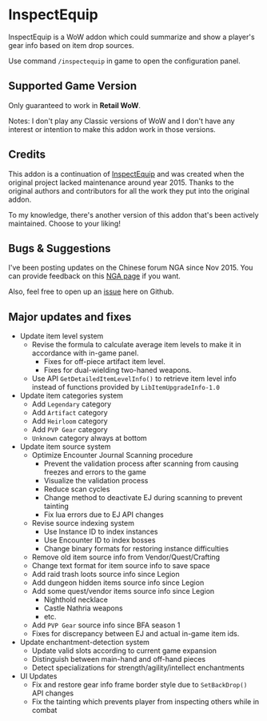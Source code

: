 # InspectEquip
InspectEquip is a WoW addon which could summarize and show a player's gear info based on item drop sources.

Use command `/inspectequip` in game to open the configuration panel.

## Supported Game Version
Only guaranteed to work in **Retail WoW**.

Notes: I don't play any Classic versions of WoW and I don't have any interest or intention to make this addon work in those versions.

## Credits
This addon is a continuation of [InspectEquip](https://www.curseforge.com/wow/addons/inspect-equip) and was created when the original project lacked maintenance around year 2015. Thanks to the original authors and contributors for all the work they put into the original addon.

To my knowledge, there's another version of this addon that's been actively maintained. Choose to your liking!

## Bugs & Suggestions
I've been posting updates on the Chinese forum NGA since Nov 2015. You can provide feedback on this [NGA page](https://bbs.nga.cn/read.php?tid=8749947) if you want.

Also, feel free to open up an [issue](https://github.com/Nukme/InspectEquip/issues) here on Github.

## Major updates and fixes
- Update item level system
    - Revise the formula to calculate average item levels to make it in accordance with in-game panel.
        - Fixes for off-piece artifact item level.
        - Fixes for dual-wielding two-haned weapons.
    - Use API `GetDetailedItemLevelInfo()` to retrieve item level info instead of functions provided by `LibItemUpgradeInfo-1.0`
- Update item categories system
    - Add `Legendary` category
    - Add `Artifact` category
    - Add `Heirloom` category
    - Add `PVP Gear` category
    - `Unknown` category always at bottom
- Update item source system
    - Optimize Encounter Journal Scanning procedure
        - Prevent the validation process after scanning from causing freezes and errors to the game
        - Visualize the validation process
        - Reduce scan cycles
        - Change method to deactivate EJ during scanning to prevent tainting
        - Fix lua errors due to EJ API changes
    - Revise source indexing system
        - Use Instance ID to index instances
        - Use Encounter ID to index bosses
        - Change binary formats for restoring instance difficulties
    - Remove old item source info from Vendor/Quest/Crafting
    - Change text format for item source info to save space
    - Add raid trash loots source info since Legion
    - Add dungeon hidden items source info since Legion
    - Add some quest/vendor items source info since Legion
        - Nighthold necklace
        - Castle Nathria weapons
        - etc.
    - Add `PVP Gear` source info since BFA season 1
    - Fixes for discrepancy between EJ and actual in-game item ids.
- Update enchantment-detection system
    - Update valid slots according to current game expansion
    - Distinguish between main-hand and off-hand pieces
    - Detect specializations for strength/agility/intellect enchantments
- UI Updates
    - Fix and restore gear info frame border style due to `SetBackDrop()` API changes
    - Fix the tainting which prevents player from inspecting others while in combat

